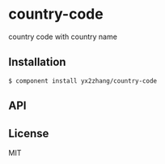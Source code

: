 
# country-code

  country code with country name

## Installation

    $ component install yx2zhang/country-code

## API

   

## License

  MIT
